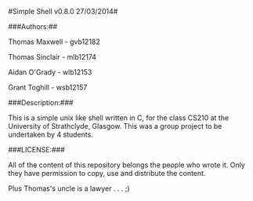 #Simple Shell v0.8.0 27/03/2014#


###Authors:##

Thomas Maxwell		- gvb12182

Thomas Sinclair    	- mlb12174

Aidan O'Grady       - wlb12153

Grant Toghill       - wsb12157

###Description:###


This is a simple unix like shell written in C, for the class CS210 at the University of Strathclyde, Glasgow. This was a group project to be undertaken by 4 students.


###LICENSE:###

All of the content of this repository belongs the people who wrote it. Only they have permission to copy, use and distribute the content.

Plus Thomas's uncle is a lawyer . . . ;)

